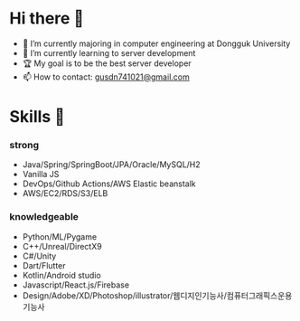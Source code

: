 # Hi there 👋
- 🔭 I’m currently majoring in computer engineering at Dongguk University
- 🌱 I’m currently learning to server development
- 🏆 My goal is to be the best server developer
- 📫 How to contact: gusdn741021@gmail.com

# Skills 🐳
### strong
- Java/Spring/SpringBoot/JPA/Oracle/MySQL/H2
- Vanilla JS
- DevOps/Github Actions/AWS Elastic beanstalk
- AWS/EC2/RDS/S3/ELB

### knowledgeable
- Python/ML/Pygame
- C++/Unreal/DirectX9
- C#/Unity
- Dart/Flutter
- Kotlin/Android studio
- Javascript/React.js/Firebase
- Design/Adobe/XD/Photoshop/illustrator/웹디지인기능사/컴퓨터그래픽스운용기능사
  
<!--
![Untitled-1](https://github.com/khwoowoo/khwoowoo/assets/23547185/225693f1-4fde-4213-8730-9245810ef460)
**khwoowoo/khwoowoo** is a ✨ _special_ ✨ repository because its `README.md` (this file) appears on your GitHub profile.

Here are some ideas to get you started:

- 🔭 I’m currently working on ...
- 🌱 I’m currently learning ...
- 👯 I’m looking to collaborate on ...
- 🤔 I’m looking for help with ...
- 💬 Ask me about ...
- 📫 How to reach me: ...
- 😄 Pronouns: ...
- ⚡ Fun fact: ...
- ✨ portfolio: [Click!](https://spiky-revolve-0f4.notion.site/17f1b64cdc624b58839a47ced78f391e)

# Skills 🐳
### strong
- Java/Spring/SpringBoot/JPA/Oracle/MySQL/H2
- Vanilla JS
- CI & CD/Github Actions/Elastic beanstalk
- AWS/EC2/RDS/S3/ELB

### knowledgeable
- Python/ML/Pygame
- C++/Unreal/DirectX9
- C#/Unity
- Dart/Flutter
- Kotlin/Android studio
- Javascript/React.js/Firebase
- Design/Adobe/XD/Photoshop/illustrator/웹디지인기능사/컴퓨터그래픽스운용기능사
-->
